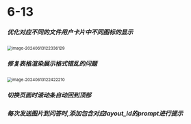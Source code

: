 # 6-13

##### 优化对应不同的文件用户卡片中不同图标的显示

<img src="../assets/image-20240613122336129.png" alt="image-20240613122336129" style="zoom:67%;" />

##### 修复表格渲染展示格式错乱的问题

<img src="../assets/image-20240613122422210.png" alt="image-20240613122422210" style="zoom:67%;" />

##### 切换页面时滚动条自动回到顶部

##### 每次发送图片到问答时,添加包含对应layout_id的prompt进行提示

